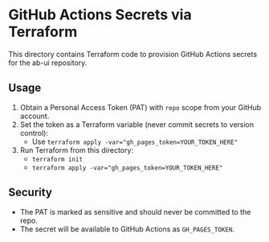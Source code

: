 # GitHub Actions Secrets via Terraform

This directory contains Terraform code to provision GitHub Actions secrets for the ab-ui repository.

## Usage

1. Obtain a Personal Access Token (PAT) with `repo` scope from your GitHub account.
2. Set the token as a Terraform variable (never commit secrets to version control):
   - Use `terraform apply -var="gh_pages_token=YOUR_TOKEN_HERE"`
3. Run Terraform from this directory:
   - `terraform init`
   - `terraform apply -var="gh_pages_token=YOUR_TOKEN_HERE"`

## Security
- The PAT is marked as sensitive and should never be committed to the repo.
- The secret will be available to GitHub Actions as `GH_PAGES_TOKEN`.
